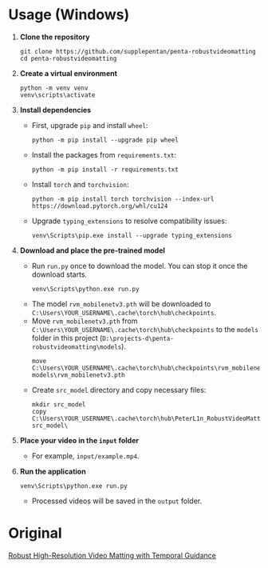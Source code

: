 # Usage (Windows)

1.  **Clone the repository**
    ```
    git clone https://github.com/supplepentan/penta-robustvideomatting
    cd penta-robustvideomatting
    ```

2.  **Create a virtual environment**
    ```
    python -m venv venv
    venv\scripts\activate
    ```

3.  **Install dependencies**
    -   First, upgrade `pip` and install `wheel`:
        ```
        python -m pip install --upgrade pip wheel
        ```
    -   Install the packages from `requirements.txt`:
        ```
        python -m pip install -r requirements.txt
        ```
    -   Install `torch` and `torchvision`:
        ```
        python -m pip install torch torchvision --index-url https://download.pytorch.org/whl/cu124
        ```
    -   Upgrade `typing_extensions` to resolve compatibility issues:
        ```
        venv\Scripts\pip.exe install --upgrade typing_extensions
        ```

4.  **Download and place the pre-trained model**
    -   Run `run.py` once to download the model. You can stop it once the download starts.
        ```
        venv\Scripts\python.exe run.py
        ```
    -   The model `rvm_mobilenetv3.pth` will be downloaded to `C:\Users\YOUR_USERNAME\.cache\torch\hub\checkpoints`.
    -   Move `rvm_mobilenetv3.pth` from `C:\Users\YOUR_USERNAME\.cache\torch\hub\checkpoints` to the `models` folder in this project (`D:\projects-d\penta-robustvideomatting\models`).
        ```
        move C:\Users\YOUR_USERNAME\.cache\torch\hub\checkpoints\rvm_mobilenetv3.pth models\rvm_mobilenetv3.pth
        ```
    -   Create `src_model` directory and copy necessary files:
        ```
        mkdir src_model
        copy C:\Users\YOUR_USERNAME\.cache\torch\hub\PeterL1n_RobustVideoMatting_master\model\* src_model\
        ```

5.  **Place your video in the `input` folder**
    -   For example, `input/example.mp4`.

6.  **Run the application**
    ```
    venv\Scripts\python.exe run.py
    ```
    -   Processed videos will be saved in the `output` folder.

# Original

[Robust High-Resolution Video Matting with Temporal Guidance](https://peterl1n.github.io/RobustVideoMatting/)